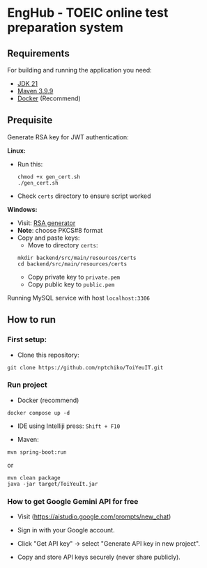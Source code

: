 # EngHub - TOEIC online test preparation system

## Requirements

For building and running the application you need:

- [JDK 21](https://www.oracle.com/java/technologies/downloads/#java21)
- [Maven 3.9.9](https://maven.apache.org)
- [Docker](https://www.docker.com/) (Recommend)

## Prequisite

Generate RSA key for JWT authentication:

**Linux:**

- Run this:
  ```shell
  chmod +x gen_cert.sh
  ./gen_cert.sh
  ```
- Check `certs` directory to ensure script worked

**Windows:**

- Visit: [RSA generator](https://emn178.github.io/online-tools/rsa/key-generator/)
- **Note**: choose PKCS#8 format
- Copy and paste keys:
  - Move to directory `certs`:
  ```shell
  mkdir backend/src/main/resources/certs
  cd backend/src/main/resources/certs
  ```
  - Copy private key to `private.pem`
  - Copy public key to `public.pem`

Running MySQL service with host `localhost:3306`

## How to run

### First setup:

- Clone this repository:

```shell
git clone https://github.com/nptchiko/ToiYeuIT.git
```

### Run project

- Docker (recommend)

```shell
docker compose up -d
```

- IDE using Intelliji
  press: `Shift + F10`

- Maven:

```shell
mvn spring-boot:run
```

or

```shell
mvn clean package
java -jar target/ToiYeuIt.jar
```

### How to get Google Gemini API for free

- Visit (https://aistudio.google.com/prompts/new_chat)

- Sign in with your Google account.

- Click "Get API key" → select "Generate API key in new project".

- Copy and store API keys securely (never share publicly).
